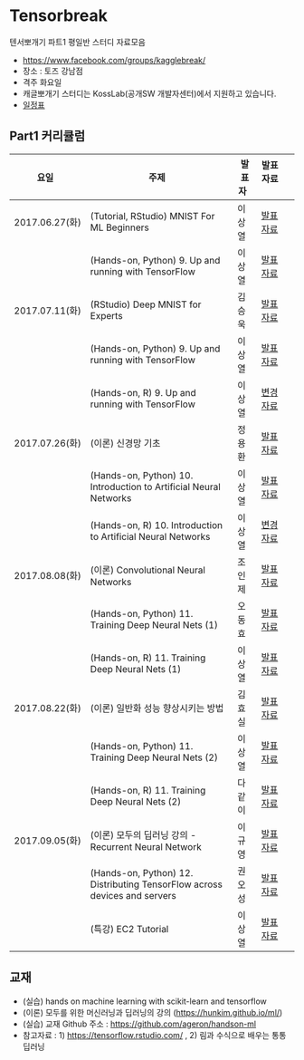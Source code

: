 # Tensorbreak

텐서뽀개기 파트1 평일반 스터디 자료모음

* https://www.facebook.com/groups/kagglebreak/
* 장소 : 토즈 강남점 
* 격주 화요일 
* 캐글뽀개기 스터디는 KossLab(공개SW 개발자센터)에서 지원하고 있습니다.
* [일정표](https://docs.google.com/spreadsheets/d/1a61w8NwSECxeX1vextoU9-oeTqfdofm63Z0d15JQ7hs/edit#gid=0)


## Part1 커리큘럼
|요일   |주제   |발표자   |발표자료   |   |
|---|---|---|---|---|
|2017.06.27(화)|(Tutorial, RStudio) MNIST For ML Beginners |이상열|[발표자료](https://htmlpreview.github.io/?https://github.com/KaggleBreak/tensorbreak/blob/master/part1/Rstudio_Tensorflow/mnist_beginners/tutorial_rstudio_mnist_20170627.html)
||(Hands-on, Python) 9. Up and running with TensorFlow |이상열 |[발표자료](https://github.com/KaggleBreak/tensorbreak/blob/master/part1/hands_on_ml/chapter9/Up_and_running_with_TensorFlow_Python.ipynb)
|2017.07.11(화)|(RStudio) Deep MNIST for Experts |김승욱|[발표자료](https://htmlpreview.github.io/?https://github.com/KaggleBreak/tensorbreak/blob/master/part1/Rstudio_Tensorflow/mnist_Experts/%5BTensorBreak%5D_KimSeungWook_170712.html)
||(Hands-on, Python) 9. Up and running with TensorFlow |이상열 |[발표자료](https://github.com/KaggleBreak/tensorbreak/blob/master/part1/hands_on_ml/chapter9/Up_and_running_with_TensorFlow_Python.ipynb)
||(Hands-on, R) 9. Up and running with TensorFlow |이상열 |[변경자료](https://github.com/KaggleBreak/tensorbreak/blob/master/part1/hands_on_ml/chapter9/chapter_9_trans_Rcode.R)
|2017.07.26(화)|(이론) 신경망 기초 |정용환|[발표자료](https://github.com/KaggleBreak/tensorbreak/blob/master/part1/basic_theory/20170725/%ED%85%90%EC%84%9C%EB%BD%80%EA%B0%9C%EA%B8%B0_%EC%8B%A0%EA%B2%BD%EB%A7%9D%EA%B8%B0%EC%B4%88_ver001.pptx)
||(Hands-on, Python) 10. Introduction to Artificial Neural Networks |이상열 |[발표자료](https://github.com/KaggleBreak/tensorbreak/blob/master/part1/hands_on_ml/chapter10/10_Introduction%20to%20Artificial%20Neural%20Networks.ipynb)
||(Hands-on, R) 10. Introduction to Artificial Neural Networks |이상열 |[변경자료](https://github.com/KaggleBreak/tensorbreak/blob/master/part1/hands_on_ml/chapter10/chapter_10_trans_Rcode.R)
|2017.08.08(화)|(이론) Convolutional Neural Networks|조인제|[발표자료](https://github.com/KaggleBreak/tensorbreak/blob/master/part1/basic_theory/20170808/Convolutional-Neural-Network-presentation%EC%A1%B0%EC%9D%B8%EC%A0%9C.pptx)
||(Hands-on, Python) 11. Training Deep Neural Nets (1) |오동효 |[발표자료](https://github.com/KaggleBreak/tensorbreak/blob/master/part1/hands_on_ml/chapter11/11_Training%20Deep%20Neural%20Nets.ipynb)
||(Hands-on, R) 11. Training Deep Neural Nets (1) |이상열 |[발표자료](https://github.com/KaggleBreak/tensorbreak/blob/master/part1/hands_on_ml/chapter11/chapter_11_trans_Rcode.R)
|2017.08.22(화)|(이론) 일반화 성능 향상시키는 방법|김효실|[발표자료](https://github.com/KaggleBreak/tensorbreak/blob/master/part1/basic_theory/20170822/Relu-and-%EC%B4%88%EA%B8%B0%EA%B0%92%EC%A0%95%ED%95%98%EA%B8%B0_v1.0.docx)
||(Hands-on, Python) 11. Training Deep Neural Nets (2) |이상열 |[발표자료](https://github.com/KaggleBreak/tensorbreak/blob/master/part1/hands_on_ml/chapter11/11_Training%20Deep%20Neural%20Nets.ipynb)
||(Hands-on, R) 11. Training Deep Neural Nets (2) |다같이 |[발표자료](https://github.com/KaggleBreak/tensorbreak/blob/master/part1/hands_on_ml/chapter11/chapter_11_trans_Rcode.R)
|2017.09.05(화)|(이론) 모두의 딥러닝 강의 - Recurrent Neural Network |이규영|[발표자료](https://github.com/KaggleBreak/tensorbreak/blob/master/part1/basic_theory/20170905/RNN%EB%B0%9C%ED%91%9C%EC%9E%90%EB%A3%8C.pptx)
||(Hands-on, Python) 12. Distributing TensorFlow across devices and servers|권오성|[발표자료](https://github.com/KaggleBreak/tensorbreak/blob/master/part1/hands_on_ml/chapter12/12_distributed_tensorflow.ipynb)
||(특강) EC2 Tutorial |이상열|[발표자료](https://github.com/KaggleBreak/walkingkaggle/blob/master/pycon2017_kr/pycon_korea_2017_aws_tutorial.ipynb)


## 교재
* (실습) hands on machine learning with scikit-learn and tensorflow
* (이론) 모두를 위한 머신러닝과 딥러닝의 강의 (https://hunkim.github.io/ml/)
* (실습) 교재 Github 주소 : https://github.com/ageron/handson-ml
* 참고자료 : 1) https://tensorflow.rstudio.com/  , 2) 림과 수식으로 배우는 통통 딥러닝


